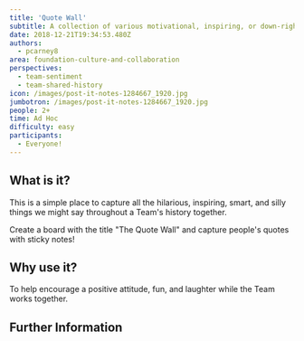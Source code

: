 ```yaml
---
title: 'Quote Wall'
subtitle: A collection of various motivational, inspiring, or down-right hilarious quotes! 
date: 2018-12-21T19:34:53.480Z
authors:
  - pcarney8
area: foundation-culture-and-collaboration
perspectives:
  - team-sentiment
  - team-shared-history
icon: /images/post-it-notes-1284667_1920.jpg
jumbotron: /images/post-it-notes-1284667_1920.jpg
people: 2+
time: Ad Hoc
difficulty: easy
participants:
  - Everyone!
---
```

## What is it?

This is a simple place to capture all the hilarious, inspiring, smart, and silly things we might say throughout a Team's history together.

Create a board with the title "The Quote Wall" and capture people's quotes with sticky notes!

## Why use it?

To help encourage a positive attitude, fun, and laughter while the Team works together.

## Further Information
